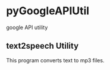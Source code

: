 # pyGoogleAPIUtil
google API utility

## text2speech Utility
This program converts text to mp3 files.
